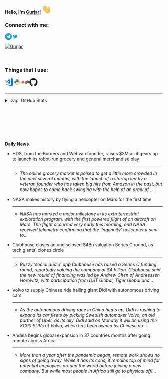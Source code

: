 #### Hello, I'm [Gurjar!](https://GurjarKing.github.io) <img src="https://raw.githubusercontent.com/ABSphreak/ABSphreak/master/gifs/Hi.gif" width="30px"></h2>


### Connect with me:

[<img align="left" alt="Gurjar | Telegram" width="22px" src="https://raw.githubusercontent.com/github/explore/80688e429a7d4ef2fca1e82350fe8e3517d3494d/topics/telegram/telegram.png" />][Telegram]
[<img align="left" alt="Gurjar | Twitter" width="22px" src="https://raw.githubusercontent.com/github/explore/80688e429a7d4ef2fca1e82350fe8e3517d3494d/topics/twitter/twitter.png" />][Twitter]
<br >
<br >
<a href="https://github.com/GurjarKing"><img src="https://komarev.com/ghpvc/?username=GurjarKing" alt="Gurjar" /></a> <br />
<br />
<br />
<!-- <br >

![](https://visitor-badge.glitch.me/badge?page_id=GurjarKing)

<br /> -->

### Things that I use:

[<img align="left" alt="Visual Studio Code" width="26px" src="https://raw.githubusercontent.com/github/explore/80688e429a7d4ef2fca1e82350fe8e3517d3494d/topics/visual-studio-code/visual-studio-code.png" />][VSCode]
[<img align="left" alt="Python" width="26px" src="https://raw.githubusercontent.com/github/explore/80688e429a7d4ef2fca1e82350fe8e3517d3494d/topics/python/python.png" />][Python]
[<img align="left" alt="Git" width="26px" src="https://raw.githubusercontent.com/github/explore/80688e429a7d4ef2fca1e82350fe8e3517d3494d/topics/git/git.png" />][Git]
[<img align="left" alt="GitHub" width="26px" src="https://raw.githubusercontent.com/github/explore/78df643247d429f6cc873026c0622819ad797942/topics/github/github.png" />][Github]

<br />
<br />

---
<details>
  <summary>:zap: GitHub Stats</summary>

<img align="left" alt="Gurjar's Github Stats" src="https://github-readme-stats.vercel.app/api?username=GurjarKing&show_icons=true&hide_border=true&count_private=true&include_all_commit=true&theme=algolia" />

</details>

<!-- ### 🔔 My latest tweet
<a href="https://twitter.com/Gurjar_King43" target="_blank">
	<img src="https://github.com/GurjarKing/GurjarKing/raw/master/tweet.png" width="70%" align="center" alt="Click to view on Twitter" title="My latest tweet, as an image"/>
</a> -->
<br>

<pre>

</pre>

<!-- **Quote of the hour:**

{qoth}

~ {qoth_author}
<pre>

</pre> -->
<br>
<pre>


</pre>
<strong>Daily News</strong>
  
  - HDS, from the Borders and Webvan founder, raises $3M as it gears up to launch its robot-run grocery and general merchandise play
     <hr/>
     
      - *The online grocery market is poised to get a little more crowded in the next several months, with the launch of a startup led by a veteran founder who has taken big hits from Amazon in the past, but now hopes to come back swinging with the help of an army of …*
     
  - NASA makes history by flying a helicopter on Mars for the first time
      <hr/>
      
      - *NASA has marked a major milestone in its extraterrestrial exploration program, with the first powered flight of an aircraft on Mars. The flight occurred very early this morning, and NASA received telemetry confirming that the ‘Ingenuity’ helicopter it sent to…*
      
  - Clubhouse closes an undisclosed $4Bn valuation Series C round, as tech giants' clones circle
      <hr/>
      
      - *Buzzy ‘social audio’ app Clubhouse has raised a Series C funding round, reportedly valuing the company at $4 billion. Clubhouse said the new round of financing was led by Andrew Chen of Andreessen Horowitz, with participation from DST Global, Tiger Global and…*
      
  - Volvo to supply Chinese ride hailing giant Didi with autonomous driving cars
      <hr/>
      
      - *As the autonomous driving race in China heats up, Didi is rushing to expand its car fleets by picking Swedish automaker Volvo, an old partner of Uber, as its ally. Didi said on Monday it will be using the XC90 SUVs of Volvo, which has been owned by Chinese au…*
       
  - Andela begins global expansion in 37 countries months after going remote across Africa
      <hr/>
       
       - *More than a year after the pandemic began, remote work shows no signs of going away. While it has its cons, it remains top of mind for potential employees around the world before joining a new company. But while most people in Africa still go to physical offi…*
      

<br />

[VSCode]: https://code.visualstudio.com/
[Python]: https://www.python.org/
[Git]: https://git-scm.com/
[Github]: https://github.com/
[Telegram]: https://t.me/Gurjar_King/
[Twitter]: https://twitter.com/Gurjar_King43/
